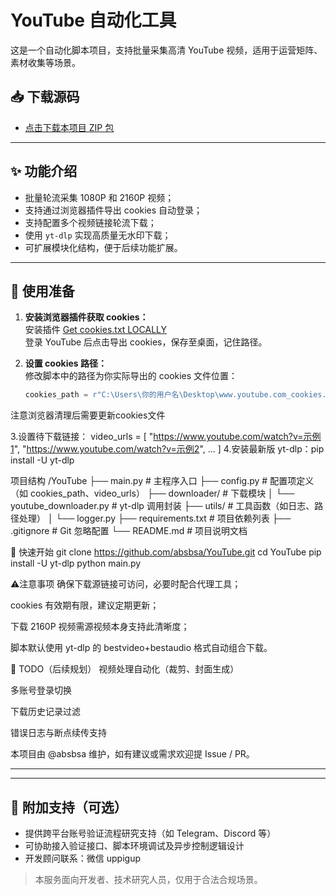 # YouTube 自动化工具

这是一个自动化脚本项目，支持批量采集高清 YouTube 视频，适用于运营矩阵、素材收集等场景。

## 📥 下载源码

- [点击下载本项目 ZIP 包](https://github.com/absbsa/YouTube/archive/refs/heads/main.zip)

---

## ✨ 功能介绍

- 批量轮流采集 1080P 和 2160P 视频；
- 支持通过浏览器插件导出 cookies 自动登录；
- 支持配置多个视频链接轮流下载；
- 使用 `yt-dlp` 实现高质量无水印下载；
- 可扩展模块化结构，便于后续功能扩展。

---
## 🧰 使用准备

1. **安装浏览器插件获取 cookies：**  
   安装插件 [Get cookies.txt LOCALLY](https://chromewebstore.google.com/detail/get-cookiestxt-locally/cclelndahbckbenkjhflpdbgdldlbecc?hl=zh-CN&utm_source=ext_sidebar)  
   登录 YouTube 后点击导出 cookies，保存至桌面，记住路径。

2. **设置 cookies 路径：**  
   修改脚本中的路径为你实际导出的 cookies 文件位置：

   ```python
   cookies_path = r"C:\Users\你的用户名\Desktop\www.youtube.com_cookies.txt"

注意浏览器清理后需要更新cookies文件

3.设置待下载链接：
video_urls = [
    "https://www.youtube.com/watch?v=示例1",
    "https://www.youtube.com/watch?v=示例2",
    ...
]
4.安装最新版 yt-dlp：pip install -U yt-dlp

项目结构
/YouTube
├── main.py                     # 主程序入口
├── config.py                   # 配置项定义（如 cookies_path、video_urls）
├── downloader/                 # 下载模块
│   └── youtube_downloader.py   # yt-dlp 调用封装
├── utils/                      # 工具函数（如日志、路径处理）
│   └── logger.py
├── requirements.txt            # 项目依赖列表
├── .gitignore                  # Git 忽略配置
└── README.md                   # 项目说明文档

🚀 快速开始
git clone https://github.com/absbsa/YouTube.git
cd YouTube
pip install -U yt-dlp
python main.py

 ⚠️注意事项
确保下载源链接可访问，必要时配合代理工具；

cookies 有效期有限，建议定期更新；

下载 2160P 视频需源视频本身支持此清晰度；

脚本默认使用 yt-dlp 的 bestvideo+bestaudio 格式自动组合下载。

📌 TODO（后续规划）
 视频处理自动化（裁剪、封面生成）

 多账号登录切换

 下载历史记录过滤

 错误日志与断点续传支持

本项目由 @absbsa 维护，如有建议或需求欢迎提 Issue / PR。

---

---

## 🧩 附加支持（可选）

- 提供跨平台账号验证流程研究支持（如 Telegram、Discord 等）
- 可协助接入验证接口、脚本环境调试及异步控制逻辑设计
- 开发顾问联系：微信 uppigup

> 本服务面向开发者、技术研究人员，仅用于合法合规场景。




